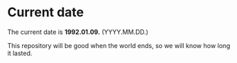 # Current date

The current date is **1992.01.09.** (YYYY.MM.DD.)

This repository will be good when the world ends, so we will know how long it lasted.